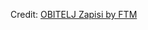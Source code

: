 <div id="observablehq-17d9094b"></div>
<p>Credit: <a href="https://observablehq.com/d/50c3ea95248bfea1">OBITELJ Zapisi by FTM</a></p>

<link rel="stylesheet" href="https://cdn.jsdelivr.net/npm/@observablehq/inspector@5/dist/inspector.css">
<script type="module">
import {Runtime, Inspector} from "https://cdn.jsdelivr.net/npm/@observablehq/runtime@5/dist/runtime.js";
import define from "https://api.observablehq.com/d/50c3ea95248bfea1.js?v=4";
import { urlSearchParams } from "@observablehq/framework";

new Runtime().module(define, Inspector.into("#observablehq-17d9094b"));
</script>
